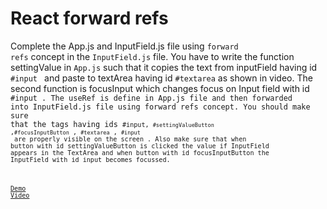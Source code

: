 # React forward refs

Complete the App.js and InputField.js file using <code>forward refs</code>  concept in the <code>InputField.js</code>  file. You have to write the function settingValue in <code>App.js</code>  such that it copies the text from inputField having id <code>#input </code> and paste to textArea having id <code>#textarea</code>  as shown in video. The second function is focusInput which changes focus on Input field with id <code>#input . The useRef is define in App.js file and then forwarded into InputField.js file using forward refs concept.
You should make sure that the tags having ids <code>#input, <code>#settingValueButton</code> ,<code>#focusInputButton</code> , <code>#textarea</code> , <code>#input </code> are properly visible on the screen .
Also make sure that when button with id settingValueButton is clicked the value if InputField appears in the TextArea and when button with id focusInputButton the InputField with id input becomes focussed.


[Demo Video](https://d3dyfaf3iutrxo.cloudfront.net/general/upload/70de355fe7194549aa7e43ae0ac32de7.webm)